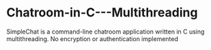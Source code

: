 # Chatroom-in-C---Multithreading
SimpleChat is a command-line chatroom application written in C using multithreading. No encryption or authentication implemented
